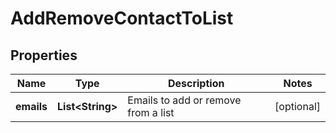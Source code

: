 
# AddRemoveContactToList

## Properties
Name | Type | Description | Notes
------------ | ------------- | ------------- | -------------
**emails** | **List&lt;String&gt;** | Emails to add or remove from a list |  [optional]



